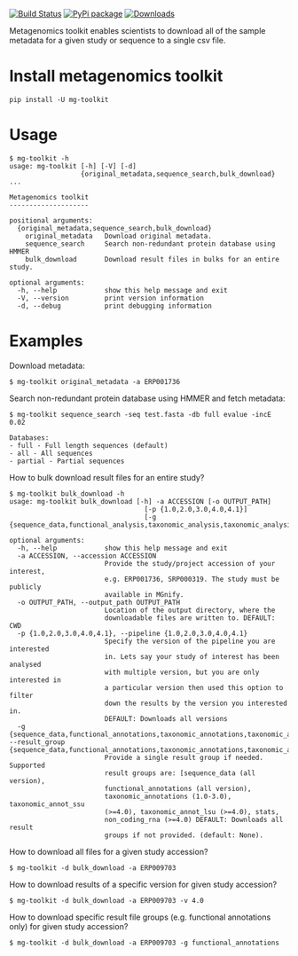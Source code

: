 [![Build Status](https://travis-ci.org/EBI-Metagenomics/emg-toolkit.svg?branch=master)](https://travis-ci.org/EBI-Metagenomics/emg-toolkit) [![PyPi package](https://badge.fury.io/py/mg-toolkit.svg)](https://badge.fury.io/py/mg-toolkit) [![Downloads](http://pepy.tech/badge/mg-toolkit)](http://pepy.tech/project/mg-toolkit)


Metagenomics toolkit enables scientists to download all of the sample
metadata for a given study or sequence to a single csv file.


Install metagenomics toolkit
============================

    pip install -U mg-toolkit


Usage
=====

    $ mg-toolkit -h
    usage: mg-toolkit [-h] [-V] [-d]
                      {original_metadata,sequence_search,bulk_download} ...

    Metagenomics toolkit
    --------------------

    positional arguments:
      {original_metadata,sequence_search,bulk_download}
        original_metadata   Download original metadata.
        sequence_search     Search non-redundant protein database using HMMER
        bulk_download       Download result files in bulks for an entire study.

    optional arguments:
      -h, --help            show this help message and exit
      -V, --version         print version information
      -d, --debug           print debugging information


Examples
========

Download metadata:

    $ mg-toolkit original_metadata -a ERP001736


Search non-redundant protein database using HMMER and fetch metadata:

    $ mg-toolkit sequence_search -seq test.fasta -db full evalue -incE 0.02

    Databases:
    - full - Full length sequences (default)
    - all - All sequences
    - partial - Partial sequences


How to bulk download result files for an entire study?

    $ mg-toolkit bulk_download -h
    usage: mg-toolkit bulk_download [-h] -a ACCESSION [-o OUTPUT_PATH]
                                      [-p {1.0,2.0,3.0,4.0,4.1}]
                                      [-g {sequence_data,functional_analysis,taxonomic_analysis,taxonomic_analysis_ssu,taxonomic_analysis_lsu,stats,non_coding_rna}]
      
    optional arguments:
      -h, --help            show this help message and exit
      -a ACCESSION, --accession ACCESSION
                            Provide the study/project accession of your interest,
                            e.g. ERP001736, SRP000319. The study must be publicly
                            available in MGnify.
      -o OUTPUT_PATH, --output_path OUTPUT_PATH
                            Location of the output directory, where the
                            downloadable files are written to. DEFAULT: CWD
      -p {1.0,2.0,3.0,4.0,4.1}, --pipeline {1.0,2.0,3.0,4.0,4.1}
                            Specify the version of the pipeline you are interested
                            in. Lets say your study of interest has been analysed
                            with multiple version, but you are only interested in
                            a particular version then used this option to filter
                            down the results by the version you interested in.
                            DEFAULT: Downloads all versions
      -g {sequence_data,functional_annotations,taxonomic_annotations,taxonomic_annot_ssu,taxonomic_annot_lsu,stats,non_coding_rna}, --result_group {sequence_data,functional_annotations,taxonomic_annotations,taxonomic_annot_ssu,taxonomic_annot_lsu,stats,non_coding_rna}
                            Provide a single result group if needed. Supported
                            result groups are: [sequence_data (all version),
                            functional_annotations (all version),
                            taxonomic_annotations (1.0-3.0), taxonomic_annot_ssu
                            (>=4.0), taxonomic_annot_lsu (>=4.0), stats,
                            non_coding_rna (>=4.0) DEFAULT: Downloads all result
                            groups if not provided. (default: None).
    
How to download all files for a given study accession?
    
    $ mg-toolkit -d bulk_download -a ERP009703
    
How to download results of a specific version for given study accession?
    
    $ mg-toolkit -d bulk_download -a ERP009703 -v 4.0
    
How to download specific result file groups (e.g. functional annotations only) for given study accession?
    
    $ mg-toolkit -d bulk_download -a ERP009703 -g functional_annotations